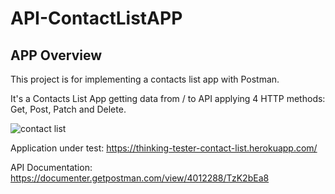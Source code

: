 # API-ContactListAPP
## APP Overview

This project is for implementing a contacts list app with Postman.

It's a Contacts List App getting data from / to API applying 4 HTTP methods: Get, Post, Patch and Delete.

![contact list](https://github.com/ManBianca/API-ContactListAPP/assets/159307072/2be0d03d-af0b-470f-a8fb-c1dd734cf331)

Application under test: https://thinking-tester-contact-list.herokuapp.com/

API Documentation: https://documenter.getpostman.com/view/4012288/TzK2bEa8
